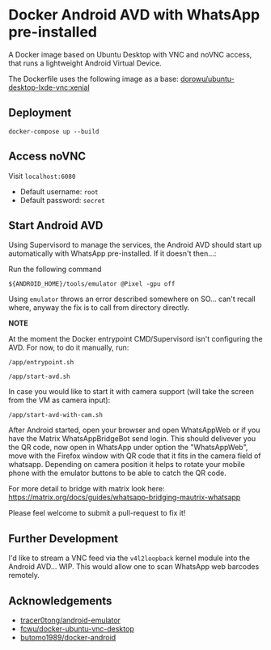 # Docker Android AVD with WhatsApp pre-installed
A Docker image based on Ubuntu Desktop with VNC and noVNC access, that runs a lightweight Android Virtual Device.

The Dockerfile uses the following image as a base: [dorowu/ubuntu-desktop-lxde-vnc:xenial](https://hub.docker.com/r/dorowu/ubuntu-desktop-lxde-vnc/)

## Deployment

`docker-compose up --build`

## Access noVNC

Visit `localhost:6080`

* Default username: `root`
* Default password: `secret`

## Start Android AVD

Using Supervisord to manage the services, the Android AVD should start up automatically with WhatsApp pre-installed. If it doesn't then...:

Run the following command

`${ANDROID_HOME}/tools/emulator @Pixel -gpu off`

Using `emulator` throws an error described somewhere on SO... can't recall where, anyway the fix is to call from directory directly.

**NOTE**

At the moment the Docker entrypoint CMD/Supervisord isn't configuring the AVD. For now, to do it manually, run:

`/app/entrypoint.sh`

`/app/start-avd.sh`

In case you would like to start it with camera support (will take the screen from the VM as camera input):

`/app/start-avd-with-cam.sh`

After Android started, open your browser and open WhatsAppWeb or if you have the Matrix WhatsAppBridgeBot send login.
This should delivever you the QR code, now open in WhatsApp under option the "WhatsAppWeb", move with the Firefox window with QR code that it fits in the camera field of whatsapp.
Depending on camera position it helps to rotate your mobile phone with the emulator buttons to be able to catch the QR code.

For more detail to bridge with matrix look here: https://matrix.org/docs/guides/whatsapp-bridging-mautrix-whatsapp 

Please feel welcome to submit a pull-request to fix it!

## Further Development

I'd like to stream a VNC feed via the `v4l2loopback` kernel module into the Android AVD... WIP. This would allow one to scan WhatsApp web barcodes remotely.

## Acknowledgements

* [tracer0tong/android-emulator](https://github.com/tracer0tong/android-emulator)
* [fcwu/docker-ubuntu-vnc-desktop](https://github.com/fcwu/docker-ubuntu-vnc-desktop)
* [butomo1989/docker-android](https://github.com/butomo1989/docker-android)
